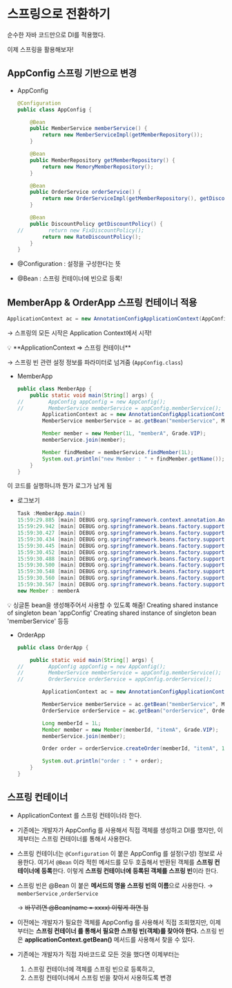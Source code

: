 # 스프링으로 전환하기

순수한 자바 코드만으로 DI를 적용했다.

이제 스프링을 활용해보자!

## AppConfig 스프링 기반으로 변경

- AppConfig

  ```java
  @Configuration
  public class AppConfig {

      @Bean
      public MemberService memberService() {
          return new MemberServiceImpl(getMemberRepository());
      }

      @Bean
      public MemberRepository getMemberRepository() {
          return new MemoryMemberRepository();
      }

      @Bean
      public OrderService orderService() {
          return new OrderServiceImpl(getMemberRepository(), getDiscountPolicy());
      }

      @Bean
      public DiscountPolicy getDiscountPolicy() {
  //        return new FixDiscountPolicy();
          return new RateDiscountPolicy();
      }
  }

  ```
- @Configuration : 설정을 구성한다는 뜻
- @Bean : 스프링 컨테이너에 빈으로 등록!

## MemberApp & OrderApp 스프링 컨테이너 적용

```java
ApplicationContext ac = new AnnotationConfigApplicationContext(AppConfig.class);
```

→ 스프링의 모든 시작은 Application Context에서 시작!

<aside>
💡 **ApplicationContext ⇒ 스프링 컨테이너**

</aside>

→ 스프링 빈 관련 설정 정보를 파라미터로 넘겨줌 (`AppConfig.class`)

- MemberApp

  ```java
  public class MemberApp {
      public static void main(String[] args) {
  //        AppConfig appConfig = new AppConfig();
  //        MemberService memberService = appConfig.memberService();
          ApplicationContext ac = new AnnotationConfigApplicationContext(AppConfig.class);
          MemberService memberService = ac.getBean("memberService", MemberService.class);

          Member member = new Member(1L, "memberA", Grade.VIP);
          memberService.join(member);

          Member findMember = memberService.findMember(1L);
          System.out.println("new Member : " + findMember.getName());
      }
  }

  ```

이 코드를 실행하니까 뭔가 로그가 남게 됨

- 로그보기

  ```java
  Task :MemberApp.main()
  15:59:29.885 [main] DEBUG org.springframework.context.annotation.AnnotationConfigApplicationContext - Refreshing org.springframework.context.annotation.AnnotationConfigApplicationContext@c46bcd4
  15:59:29.942 [main] DEBUG org.springframework.beans.factory.support.DefaultListableBeanFactory - Creating shared instance of singleton bean 'org.springframework.context.annotation.internalConfigurationAnnotationProcessor'
  15:59:30.427 [main] DEBUG org.springframework.beans.factory.support.DefaultListableBeanFactory - Creating shared instance of singleton bean 'org.springframework.context.event.internalEventListenerProcessor'
  15:59:30.434 [main] DEBUG org.springframework.beans.factory.support.DefaultListableBeanFactory - Creating shared instance of singleton bean 'org.springframework.context.event.internalEventListenerFactory'
  15:59:30.445 [main] DEBUG org.springframework.beans.factory.support.DefaultListableBeanFactory - Creating shared instance of singleton bean 'org.springframework.context.annotation.internalAutowiredAnnotationProcessor'
  15:59:30.452 [main] DEBUG org.springframework.beans.factory.support.DefaultListableBeanFactory - Creating shared instance of singleton bean 'org.springframework.context.annotation.internalCommonAnnotationProcessor'
  15:59:30.488 [main] DEBUG org.springframework.beans.factory.support.DefaultListableBeanFactory - Creating shared instance of singleton bean 'appConfig'
  15:59:30.500 [main] DEBUG org.springframework.beans.factory.support.DefaultListableBeanFactory - Creating shared instance of singleton bean 'memberService'
  15:59:30.548 [main] DEBUG org.springframework.beans.factory.support.DefaultListableBeanFactory - Creating shared instance of singleton bean 'getMemberRepository'
  15:59:30.560 [main] DEBUG org.springframework.beans.factory.support.DefaultListableBeanFactory - Creating shared instance of singleton bean 'orderService'
  15:59:30.567 [main] DEBUG org.springframework.beans.factory.support.DefaultListableBeanFactory - Creating shared instance of singleton bean 'getDiscountPolicy'
  new Member : memberA
  ```

<aside>
💡 싱글톤 bean을 생성해주어서 사용할 수 있도록 해줌!
Creating shared instance of singleton bean 'appConfig'
Creating shared instance of singleton bean 'memberService'
등등

</aside>

- OrderApp

  ```java
  public class OrderApp {

      public static void main(String[] args) {
  //        AppConfig appConfig = new AppConfig();
  //        MemberService memberService = appConfig.memberService();
  //        OrderService orderService = appConfig.orderService();

          ApplicationContext ac = new AnnotationConfigApplicationContext(AppConfig.class);

          MemberService memberService = ac.getBean("memberService", MemberService.class);
          OrderService orderService = ac.getBean("orderService", OrderService.class);

          Long memberId = 1L;
          Member member = new Member(memberId, "itemA", Grade.VIP);
          memberService.join(member);

          Order order = orderService.createOrder(memberId, "itemA", 10000);

          System.out.println("order : " + order);
      }
  }

  ```

## 스프링 컨테이너

- ApplicationContext 를 스프링 컨테이너라 한다.
- 기존에는 개발자가 AppConfig 를 사용해서 직접 객체를 생성하고 DI를 했지만, 이제부터는 스프링 컨테이너를 통해서 사용한다.
- 스프링 컨테이너는 `@Configuration` 이 붙은 AppConfig 를 설정(구성) 정보로 사용한다.
  여기서 `@Bean` 이라 적힌 메서드를 모두 호출해서 반환된 객체를 **스프링 컨테이너에 등록**한다. 이렇게 **스프링 컨테이너에 등록된 객체를 스프링 빈**이라 한다.
- 스프링 빈은 @Bean 이 붙은 **메서드의 명을 스프링 빈의 이름**으로 사용한다.
  → `memberService` ,`orderService`

  → ~~바꾸려면 @Bean(name = xxxx) 이렇게 하면 됨~~
- 이전에는 개발자가 필요한 객체를 AppConfig 를 사용해서 직접 조회했지만,
  이제부터는 **스프링 컨테이너 를 통해서 필요한 스프링 빈(객체)를 찾아야 한다.**
  스프링 빈은 **applicationContext.getBean()** 메서드를 사용해서 찾을 수 있다.
- 기존에는 개발자가 직접 자바코드로 모든 것을 했다면 이제부터는

  1. 스프링 컨테이너에 객체를 스프링 빈으로 등록하고,
  2. 스프링 컨테이너에서 스프링 빈을 찾아서 사용하도록 변경
